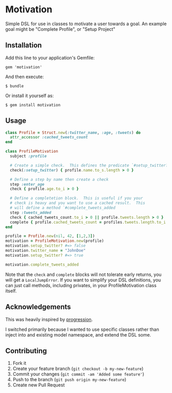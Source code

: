 # Motivation

Simple DSL for use in classes to motivate a user towards a goal.  An example
goal might be "Complete Profile", or "Setup Project"

## Installation

Add this line to your application's Gemfile:

    gem 'motivation'

And then execute:

    $ bundle

Or install it yourself as:

    $ gem install motivation

## Usage

```ruby
class Profile = Struct.new(:twitter_name, :age, :tweets) do
  attr_accessor :cached_tweets_count
end

class ProfileMotivation
  subject :profile

  # Create a simple check.  This defines the predicate `#setup_twitter?`
  check(:setup_twitter) { profile.name.to_s.length > 0 }

  # Define a step by name then create a check
  step :enter_age
  check { profile.age.to_i > 0 }

  # Define a completetion block.  This is useful if you your
  # check is heavy and you want to use a cached result.  This
  # will define a method `#complete_tweets_added
  step :tweets_added
  check { cached_tweets_count.to_i > 0 || profile.tweets.length > 0 }
  complete { profile.cached_tweets_count = profiles.tweets.length.to_i }
end

profile = Profile.new(nil, 42, [1,2,3])
motivation = ProfileMotivation.new(profile)
motivation.setup_twitter? #=> false
motivation.twitter_name = "JohnDoe"
motivation.setup_twitter? #=> true

motivation.complete_tweets_added
```

Note that the `check` and `complete` blocks will not tolerate early returns, you
will get a `LocalJumpError`.  If you want to simplify your DSL definitions, you can
just call methods, including privates, in your ProfileMotivation class itself.

## Acknowledgements

This was heavily inspired by [progression](https://github.com/mguterl/progression).

I switched primarily because I wanted to use specific classes rather than inject into
and existing model namespace, and extend the DSL some.

## Contributing

1. Fork it
2. Create your feature branch (`git checkout -b my-new-feature`)
3. Commit your changes (`git commit -am 'Added some feature'`)
4. Push to the branch (`git push origin my-new-feature`)
5. Create new Pull Request
